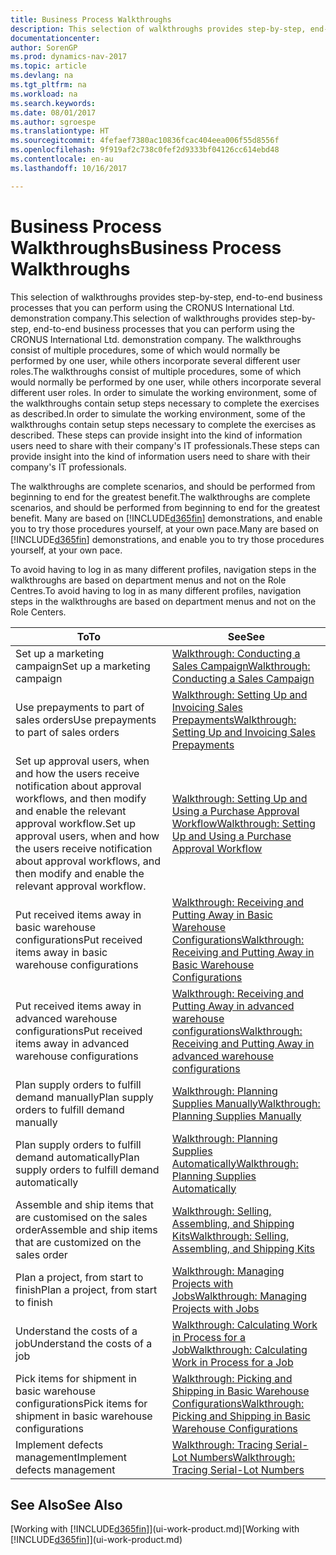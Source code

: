 ```yaml
---
title: Business Process Walkthroughs
description: This selection of walkthroughs provides step-by-step, end-to-end business processes that you can perform using the CRONUS International Ltd. demonstration company. The walkthroughs consist of multiple procedures, some of which would normally be performed by one user, while others incorporate several different user roles. In order to simulate the working environment, some of the walkthroughs contain setup steps necessary to complete the exercises as described. These steps can provide insight into the kind of information users need to share with their company's IT professionals.
documentationcenter: 
author: SorenGP
ms.prod: dynamics-nav-2017
ms.topic: article
ms.devlang: na
ms.tgt_pltfrm: na
ms.workload: na
ms.search.keywords: 
ms.date: 08/01/2017
ms.author: sgroespe
ms.translationtype: HT
ms.sourcegitcommit: 4fefaef7380ac10836fcac404eea006f55d8556f
ms.openlocfilehash: 9f919af2c738c0fef2d9333bf04126cc614ebd48
ms.contentlocale: en-au
ms.lasthandoff: 10/16/2017

---
```

# <a name="business-process-walkthroughs"></a><span data-ttu-id="c537b-106">Business Process Walkthroughs</span><span class="sxs-lookup"><span data-stu-id="c537b-106">Business Process Walkthroughs</span></span>
<span data-ttu-id="c537b-107">This selection of walkthroughs provides step-by-step, end-to-end business processes that you can perform using the CRONUS International Ltd. demonstration company.</span><span class="sxs-lookup"><span data-stu-id="c537b-107">This selection of walkthroughs provides step-by-step, end-to-end business processes that you can perform using the CRONUS International Ltd. demonstration company.</span></span> <span data-ttu-id="c537b-108">The walkthroughs consist of multiple procedures, some of which would normally be performed by one user, while others incorporate several different user roles.</span><span class="sxs-lookup"><span data-stu-id="c537b-108">The walkthroughs consist of multiple procedures, some of which would normally be performed by one user, while others incorporate several different user roles.</span></span> <span data-ttu-id="c537b-109">In order to simulate the working environment, some of the walkthroughs contain setup steps necessary to complete the exercises as described.</span><span class="sxs-lookup"><span data-stu-id="c537b-109">In order to simulate the working environment, some of the walkthroughs contain setup steps necessary to complete the exercises as described.</span></span> <span data-ttu-id="c537b-110">These steps can provide insight into the kind of information users need to share with their company's IT professionals.</span><span class="sxs-lookup"><span data-stu-id="c537b-110">These steps can provide insight into the kind of information users need to share with their company's IT professionals.</span></span>  

 <span data-ttu-id="c537b-111">The walkthroughs are complete scenarios, and should be performed from beginning to end for the greatest benefit.</span><span class="sxs-lookup"><span data-stu-id="c537b-111">The walkthroughs are complete scenarios, and should be performed from beginning to end for the greatest benefit.</span></span> <span data-ttu-id="c537b-112">Many are based on [!INCLUDE[d365fin](includes/d365fin_md.md)] demonstrations, and enable you to try those procedures yourself, at your own pace.</span><span class="sxs-lookup"><span data-stu-id="c537b-112">Many are based on [!INCLUDE[d365fin](includes/d365fin_md.md)] demonstrations, and enable you to try those procedures yourself, at your own pace.</span></span>  

 <span data-ttu-id="c537b-113">To avoid having to log in as many different profiles, navigation steps in the walkthroughs are based on department menus and not on the Role Centres.</span><span class="sxs-lookup"><span data-stu-id="c537b-113">To avoid having to log in as many different profiles, navigation steps in the walkthroughs are based on department menus and not on the Role Centers.</span></span>  

|<span data-ttu-id="c537b-114">To</span><span class="sxs-lookup"><span data-stu-id="c537b-114">To</span></span>|<span data-ttu-id="c537b-115">See</span><span class="sxs-lookup"><span data-stu-id="c537b-115">See</span></span>|  
|--------|---------|  
|<span data-ttu-id="c537b-116">Set up a marketing campaign</span><span class="sxs-lookup"><span data-stu-id="c537b-116">Set up a marketing campaign</span></span>|[<span data-ttu-id="c537b-117">Walkthrough: Conducting a Sales Campaign</span><span class="sxs-lookup"><span data-stu-id="c537b-117">Walkthrough: Conducting a Sales Campaign</span></span>](walkthrough-conducting-a-sales-campaign.md)|  
|<span data-ttu-id="c537b-118">Use prepayments to part of sales orders</span><span class="sxs-lookup"><span data-stu-id="c537b-118">Use prepayments to part of sales orders</span></span>|[<span data-ttu-id="c537b-119">Walkthrough: Setting Up and Invoicing Sales Prepayments</span><span class="sxs-lookup"><span data-stu-id="c537b-119">Walkthrough: Setting Up and Invoicing Sales Prepayments</span></span>](walkthrough-setting-up-and-invoicing-sales-prepayments.md)|  
|<span data-ttu-id="c537b-120">Set up approval users, when and how the users receive notification about approval workflows, and then modify and enable the relevant approval workflow.</span><span class="sxs-lookup"><span data-stu-id="c537b-120">Set up approval users, when and how the users receive notification about approval workflows, and then modify and enable the relevant approval workflow.</span></span>|[<span data-ttu-id="c537b-121">Walkthrough: Setting Up and Using a Purchase Approval Workflow</span><span class="sxs-lookup"><span data-stu-id="c537b-121">Walkthrough: Setting Up and Using a Purchase Approval Workflow</span></span>](walkthrough-setting-up-and-using-a-purchase-approval-workflow.md)|  
|<span data-ttu-id="c537b-122">Put received items away in basic warehouse configurations</span><span class="sxs-lookup"><span data-stu-id="c537b-122">Put received items away in basic warehouse configurations</span></span>|[<span data-ttu-id="c537b-123">Walkthrough: Receiving and Putting Away in Basic Warehouse Configurations</span><span class="sxs-lookup"><span data-stu-id="c537b-123">Walkthrough: Receiving and Putting Away in Basic Warehouse Configurations</span></span>](walkthrough-receiving-and-putting-away-in-basic-warehousing.md)|  
|<span data-ttu-id="c537b-124">Put received items away in advanced warehouse configurations</span><span class="sxs-lookup"><span data-stu-id="c537b-124">Put received items away in advanced warehouse configurations</span></span>|[<span data-ttu-id="c537b-125">Walkthrough: Receiving and Putting Away in advanced warehouse configurations</span><span class="sxs-lookup"><span data-stu-id="c537b-125">Walkthrough: Receiving and Putting Away in advanced warehouse configurations</span></span>](walkthrough-receiving-and-putting-away-in-advanced-warehousing.md)|  
|<span data-ttu-id="c537b-126">Plan supply orders to fulfill demand manually</span><span class="sxs-lookup"><span data-stu-id="c537b-126">Plan supply orders to fulfill demand manually</span></span>|[<span data-ttu-id="c537b-127">Walkthrough: Planning Supplies Manually</span><span class="sxs-lookup"><span data-stu-id="c537b-127">Walkthrough: Planning Supplies Manually</span></span>](walkthrough-planning-supplies-manually.md)|  
|<span data-ttu-id="c537b-128">Plan supply orders to fulfill demand automatically</span><span class="sxs-lookup"><span data-stu-id="c537b-128">Plan supply orders to fulfill demand automatically</span></span>|[<span data-ttu-id="c537b-129">Walkthrough: Planning Supplies Automatically</span><span class="sxs-lookup"><span data-stu-id="c537b-129">Walkthrough: Planning Supplies Automatically</span></span>](walkthrough-planning-supplies-automatically.md)|  
|<span data-ttu-id="c537b-130">Assemble and ship items that are customised on the sales order</span><span class="sxs-lookup"><span data-stu-id="c537b-130">Assemble and ship items that are customized on the sales order</span></span>|[<span data-ttu-id="c537b-131">Walkthrough: Selling, Assembling, and Shipping Kits</span><span class="sxs-lookup"><span data-stu-id="c537b-131">Walkthrough: Selling, Assembling, and Shipping Kits</span></span>](walkthrough-selling-assembling-and-shipping-kits.md)|  
|<span data-ttu-id="c537b-132">Plan a project, from start to finish</span><span class="sxs-lookup"><span data-stu-id="c537b-132">Plan a project, from start to finish</span></span>|[<span data-ttu-id="c537b-133">Walkthrough: Managing Projects with Jobs</span><span class="sxs-lookup"><span data-stu-id="c537b-133">Walkthrough: Managing Projects with Jobs</span></span>](walkthrough-managing-projects-with-jobs.md)|  
|<span data-ttu-id="c537b-134">Understand the costs of a job</span><span class="sxs-lookup"><span data-stu-id="c537b-134">Understand the costs of a job</span></span>|[<span data-ttu-id="c537b-135">Walkthrough: Calculating Work in Process for a Job</span><span class="sxs-lookup"><span data-stu-id="c537b-135">Walkthrough: Calculating Work in Process for a Job</span></span>](walkthrough-calculating-work-in-process-for-a-job.md)|  
|<span data-ttu-id="c537b-136">Pick items for shipment in basic warehouse configurations</span><span class="sxs-lookup"><span data-stu-id="c537b-136">Pick items for shipment in basic warehouse configurations</span></span>|[<span data-ttu-id="c537b-137">Walkthrough: Picking and Shipping in Basic Warehouse Configurations</span><span class="sxs-lookup"><span data-stu-id="c537b-137">Walkthrough: Picking and Shipping in Basic Warehouse Configurations</span></span>](walkthrough-picking-and-shipping-in-basic-warehousing.md)|  
|<span data-ttu-id="c537b-138">Implement defects management</span><span class="sxs-lookup"><span data-stu-id="c537b-138">Implement defects management</span></span>|[<span data-ttu-id="c537b-139">Walkthrough: Tracing Serial-Lot Numbers</span><span class="sxs-lookup"><span data-stu-id="c537b-139">Walkthrough: Tracing Serial-Lot Numbers</span></span>](walkthrough-tracing-serial-lot-numbers.md)|  

## <a name="see-also"></a><span data-ttu-id="c537b-140">See Also</span><span class="sxs-lookup"><span data-stu-id="c537b-140">See Also</span></span>
<span data-ttu-id="c537b-141">[Working with [!INCLUDE[d365fin](includes/d365fin_md.md)]](ui-work-product.md)</span><span class="sxs-lookup"><span data-stu-id="c537b-141">[Working with [!INCLUDE[d365fin](includes/d365fin_md.md)]](ui-work-product.md)</span></span>  

